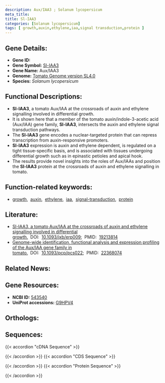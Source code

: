 ```yaml
---
description: Aux/IAA3 ; Solanum lycopersicum
meta_title:
title: Sl-IAA3
categories: [Solanum lycopersicum]
tags: [ growth,auxin,ethylene,iaa,signal transduction,protein ]
---
```


## Gene Details:
- **Gene ID:** []()
- **Gene Symbol:** <u>Sl-IAA3</u>
- **Gene Name:** Aux/IAA3
- **Genome:** [Tomato Genome version SL4.0](https://solgenomics.net/organism/solanum_lycopersicum/genome)
- **Species:** *Solanum lycopersicum*

## Functional Descriptions:
   - **Sl-IAA3**, a tomato Aux/IAA at the crossroads of auxin and ethylene signalling involved in differential growth.
   - It is shown here that a member of the tomato auxin/indole-3-acetic acid (Aux/IAA) gene family, **Sl-IAA3**, intersects the auxin and ethylene signal transduction pathways.
   - The **Sl-IAA3** gene encodes a nuclear-targeted protein that can repress transcription from auxin-responsive promoters.
   - **Sl-IAA3** expression is auxin and ethylene dependent, is regulated on a tight tissue-specific basis, and is associated with tissues undergoing differential growth such as in epinastic petioles and apical hook.
   - The results provide novel insights into the roles of Aux/IAAs and position the **Sl-IAA3** protein at the crossroads of auxin and ethylene signalling in tomato.

## Function-related keywords:
   - [growth](/tags/growth/),&nbsp;&nbsp;[auxin](/tags/auxin/),&nbsp;&nbsp;[ethylene](/tags/ethylene/),&nbsp;&nbsp;[iaa](/tags/iaa/),&nbsp;&nbsp;[signal-transduction](/tags/signal-transduction/),&nbsp;&nbsp;[protein](/tags/protein/)

## Literature:
   - [Sl-IAA3, a tomato Aux/IAA at the crossroads of auxin and ethylene signalling involved in differential growth.](https://doi.org/10.1093/jxb/erp009)&nbsp;&nbsp;DOI:&nbsp;&nbsp;[10.1093/jxb/erp009](https://doi.org/10.1093/jxb/erp009);&nbsp;&nbsp;PMID:&nbsp;&nbsp;[19213814](https://pubmed.ncbi.nlm.nih.gov/19213814/)
   - [Genome-wide identification, functional analysis and expression profiling of the Aux/IAA gene family in tomato.](https://doi.org/10.1093/pcp/pcs022)&nbsp;&nbsp;DOI:&nbsp;&nbsp;[10.1093/pcp/pcs022](https://doi.org/10.1093/pcp/pcs022);&nbsp;&nbsp;PMID:&nbsp;&nbsp;[22368074](https://pubmed.ncbi.nlm.nih.gov/22368074/)

## Related News:

## Gene Resources:
- **NCBI ID:**  [543540](https://www.ncbi.nlm.nih.gov/gene/?term=543540)
- **UniProt accessions:**  [G9HPV4](https://www.uniprot.org/uniprotkb/G9HPV4/entry)

## Orthologs:

## Sequences:
{{< accordion "cDNA Sequence" >}}

{{< /accordion >}}
{{< accordion "CDS Sequence" >}}

{{< /accordion >}}
{{< accordion "Protein Sequence" >}}

{{< /accordion >}}
